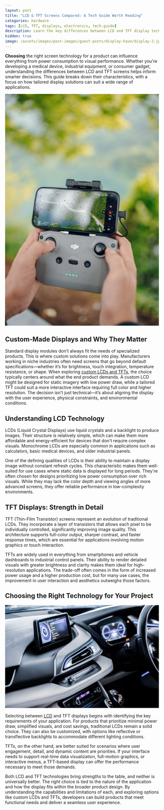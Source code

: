 ```yaml
---
layout: post
title: "LCD & TFT Screens Compared: A Tech Guide Worth Reading"
categories: hardware
tags: [LCD, TFT, displays, electronics, tech-guide]
description: Learn the key differences between LCD and TFT display technologies to choose the right screen for your next product.
hidden: true
image: /assets/images/post-images/guest-posts/display-have/display-2.jpg
---
```


**Choosing** the right screen technology for a product can influence everything from power consumption to visual performance. Whether you're developing a medical device, industrial equipment, or consumer gadget, understanding the differences between LCD and TFT screens helps inform smarter decisions. This guide breaks down their characteristics, with a focus on how tailored display solutions can suit a wide range of applications.

![Display Solutions - Image 1](/assets/images/post-images/guest-posts/display-have/display-1.jpg)

## Custom-Made Displays and Why They Matter

Standard display modules don’t always fit the needs of specialized products. This is where custom solutions come into play. Manufacturers working in niche industries often need screens that go beyond default specifications—whether it’s for brightness, touch integration, temperature resistance, or shape. When exploring [custom LCDs and TFTs](https://newhavendisplay.com/custom-solutions/), the choice typically centers around what the end product demands. A custom LCD might be designed for static imagery with low power draw, while a tailored TFT could suit a more interactive interface requiring full color and higher resolution. The decision isn't just technical—it’s about aligning the display with the user experience, physical constraints, and environmental conditions.

## Understanding LCD Technology

LCDs (Liquid Crystal Displays) use liquid crystals and a backlight to produce images. Their structure is relatively simple, which can make them more affordable and energy-efficient for devices that don't require complex visuals. Monochrome LCDs are especially common in applications such as calculators, basic medical devices, and older industrial panels.

One of the defining qualities of LCDs is their ability to maintain a display image without constant refresh cycles. This characteristic makes them well-suited for use cases where static data is displayed for long periods. They're often chosen for designs prioritizing low power consumption over rich visuals. While they may lack the color depth and viewing angles of more advanced screens, they offer reliable performance in low-complexity environments.

## TFT Displays: Strength in Detail

TFT (Thin-Film Transistor) screens represent an evolution of traditional LCDs. They incorporate a layer of transistors that allows each pixel to be individually controlled, significantly improving image quality. This architecture supports full-color output, sharper contrast, and faster response times, which are essential for applications involving motion graphics or touch interaction.

TFTs are widely used in everything from smartphones and vehicle dashboards to industrial control panels. Their ability to render detailed visuals with greater brightness and clarity makes them ideal for high-resolution applications. The trade-off often comes in the form of increased power usage and a higher production cost, but for many use cases, the improvement in user interaction and aesthetics outweighs those factors.

## Choosing the Right Technology for Your Project

![Display Solutions - Image 2](/assets/images/post-images/guest-posts/display-have/display-2.jpg)

Selecting between [LCD](https://www.theguardian.com/artanddesign/2018/sep/28/liquid-crystal-display-review-lcd-a-dazzling-date-with-the-mineral-of-the-millennium) and TFT displays begins with identifying the key requirements of your application. For products that prioritize minimal power draw, simplified visuals, and cost savings, traditional LCDs remain a solid choice. They can also be customized, with options like reflective or transflective backlights to accommodate different lighting conditions.

TFTs, on the other hand, are better suited for scenarios where user engagement, detail, and dynamic content are priorities. If your interface needs to support real-time data visualization, full-motion graphics, or interactive menus, a TFT-based display can offer the performance necessary to meet those demands.

Both LCD and TFT technologies bring strengths to the table, and neither is universally better. The right choice is tied to the nature of the application and how the display fits within the broader product design. By understanding the capabilities and limitations of each, and exploring options like custom LCDs and TFTs, developers can build products that meet functional needs and deliver a seamless user experience.
